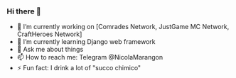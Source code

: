 ### Hi there 👋

<!--
**PlugAndCree/PlugAndCree** is a ✨ _special_ ✨ repository because its `README.md` (this file) appears on your GitHub profile.
-->

- 🔭 I’m currently working on [Comrades Network, JustGame MC Network, CraftHeroes Network]
- 🌱 I’m currently learning Django web framework
- 💬 Ask me about things
- 📫 How to reach me: Telegram @NicolaMarangon
- ⚡ Fun fact: I drink a lot of "succo chimico"
